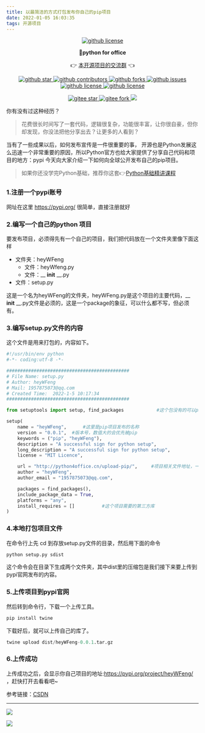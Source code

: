 ```yaml
---
title: 以最简洁的方式打包发布你自己的pip项目
date: 2022-01-05 16:03:35
tags: 开源项目
---
```




<p align="center">
    <a target="_blank" href='https://github.com/CoderWanFeng/python-office'>
    <img src="http://python4office.cn/images/github-nav.jpg" alt="github license"/>
    </a>   
</p>
<p align="center">
	<strong>🍬python for office</strong>
</p>
<p align="center">
	👉 <a href="https://mp.weixin.qq.com/s/NN2pX2bQPpczOeGF4ARNtw">本开源项目的交流群</a> 👈
</p>


<p align="center" name="图标-github">
    <a target="_blank" href='https://github.com/CoderWanFeng/python-office'>
    <img src="https://img.shields.io/github/stars/CoderWanFeng/python-office.svg?style=social" alt="github star"/>
    </a>
    <a target="_blank" href='https://github.com/CoderWanFeng/python-office'>
    <img src="https://img.shields.io/github/contributors/CoderWanFeng/python-office" alt="github contributors"/>
    </a>
    <a target="_blank" href='https://github.com/CoderWanFeng/python-office'>
    <img src="https://img.shields.io/github/forks/CoderWanFeng/python-office" alt="github forks"/>
    </a>
    <a target="_blank" href='https://github.com/CoderWanFeng/python-office'>
    <img src="https://img.shields.io/github/issues/CoderWanFeng/python-office" alt="github issues"/>
    </a>	
    <a target="_blank" href='https://github.com/CoderWanFeng/python-office'>
    <img src="https://img.shields.io/github/issues-pr/CoderWanFeng/python-office" alt="github license"/>
    </a>
    <a target="_blank" href='https://github.com/CoderWanFeng/python-office'>
    <img src="https://img.shields.io/github/license/CoderWanFeng/python-office" alt="github license"/>
    </a>   
</p>

<p align="center" name="gitee">
	<a target="_blank" href='https://gitee.com/CoderWanFeng/python-office/'>
		<img src='https://gitee.com/CoderWanFeng/python-office/badge/star.svg?theme=dark' alt='gitee star'/>
	</a>
	<a target="_blank" href='https://github.com/CoderWanFeng/python-office'>
		<img src="https://gitee.com/CoderWanFeng/python-office/badge/fork.svg?theme=white" alt="gitee fork"/>
	</a>
	<a href="https://mp.weixin.qq.com/s/yaSmFKO3RrBpyanW3nvRAQ">
	<img src="https://img.shields.io/badge/QQ-163434413-orange"/></a>
</p>




你有没有过这种经历？

> 花费很长时间写了一套代码，逻辑很复杂，功能很丰富，让你很自豪，但你却发现，你没法把他分享出去？让更多的人看到？

当有了一些成果以后，如何发布宣传是一件很重要的事，
开源也是Python发展这么迅速一个非常重要的原因，所以Python官方也给大家提供了分享自己代码和项目的地方：pypi
今天向大家介绍一下如何向全球公开发布自己的pip项目。
> 如果你还没学完Python基础，推荐你这套👉[Python基础精讲课程](https://www.python-office.com/video/video.html)

### 1.注册一个pypi账号

<!-- more -->


 网址在这里 https://pypi.org/ 很简单，直接注册就好 



### 2.编写一个自己的python 项目

 要发布项目，必须得先有一个自己的项目，我们把代码放在一个文件夹里像下面这样 

- 文件夹：heyWFeng
  - 文件：heyWfeng.py
  - 文件：__ __init__ __.py
- 文件：setup.py

 这是一个名为heyWFeng的文件夹，heyWFeng.py是这个项目的主要代码，__ __init__ __.py文件是必须的，这是一个package的象征，可以什么都不写，但必须有。

### 3.编写setup.py文件的内容

这个文件是用来打包的，内容如下。

```python
#!/usr/bin/env python
#-*- coding:utf-8 -*-

#############################################
# File Name: setup.py
# Author: heyWFeng
# Mail: 1957875073@qq.com
# Created Time:  2022-1-5 10:17:34
#############################################

from setuptools import setup, find_packages            #这个包没有的可以pip一下

setup(
    name = "heyWFeng",      #这里是pip项目发布的名称
    version = "0.0.1",  #版本号，数值大的会优先被pip
    keywords = ("pip", "heyWFeng"),
    description = "A successful sign for python setup",
    long_description = "A successful sign for python setup",
    license = "MIT Licence",

    url = "http://python4office.cn/upload-pip/",     #项目相关文件地址，一般是github
    author = "heyWFeng",
    author_email = "1957875073@qq.com",

    packages = find_packages(),
    include_package_data = True,
    platforms = "any",
    install_requires = []          #这个项目需要的第三方库
)


```



### 4.本地打包项目文件

 在命令行上先 cd 到存放setup.py文件的目录，然后用下面的命令 

```python
python setup.py sdist  
```

这个命令会在目录下生成两个文件夹，其中dist里的压缩包是我们接下来要上传到pypi官网发布的内容。

### 5.上传项目到pypi官网

然后转到命令行，下载一个上传工具。

```python
pip install twine
```

下载好后，就可以上传自己的库了。

```python
twine upload dist/heyWFeng-0.0.1.tar.gz
```



### 6.上传成功

上传成功之后，会显示你自己项目的地址:https://pypi.org/project/heyWFeng/ ，赶快打开去看看吧~

参考链接：[CSDN](https://liangjunfeng.blog.csdn.net/article/details/80037315?spm=1001.2101.3001.6650.2&utm_medium=distribute.pc_relevant.none-task-blog-2%7Edefault%7ECTRLIST%7Edefault-2.pc_relevant_paycolumn_v2&depth_1-utm_source=distribute.pc_relevant.none-task-blog-2%7Edefault%7ECTRLIST%7Edefault-2.pc_relevant_paycolumn_v2&utm_relevant_index=5)



---

![](https://python-office-1300615378.cos.ap-chongqing.myqcloud.com/fuli.jpg)

![](https://website-python-1300615378.cos.ap-nanjing.myqcloud.com/%E5%BC%95%E5%AF%BC%E8%B6%85%E9%93%BE%E6%8E%A5%2Fauto-work.jpg)
